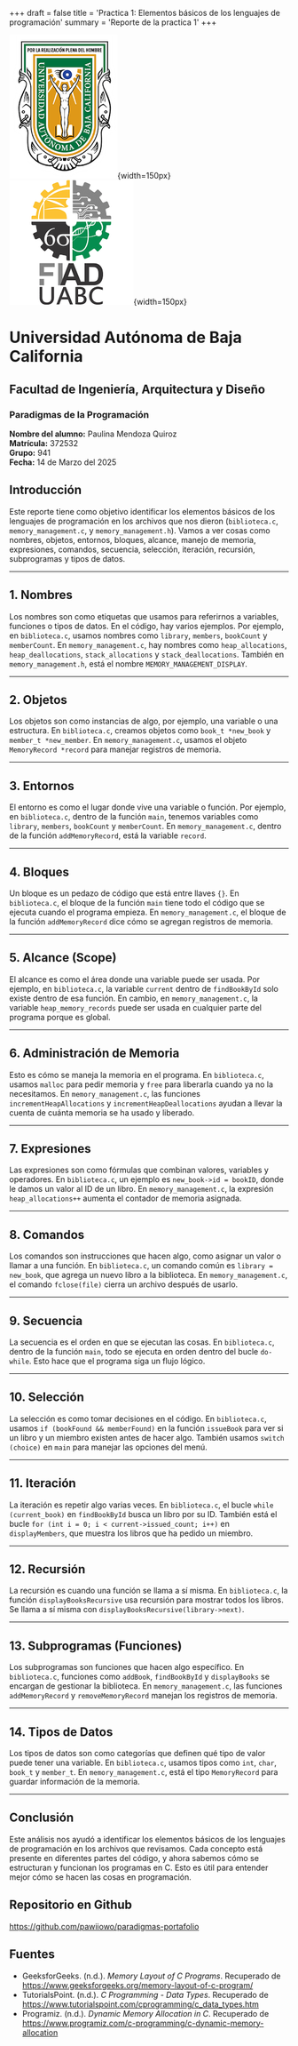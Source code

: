 +++
draft = false
title = 'Practica 1: Elementos básicos de los lenguajes de programación'
summary = 'Reporte de la practica 1'
+++

![Logo de la escuela](images/logouabc.png){width=150px}
![Logo de la facultad](images/logofiad.png){width=150px}

# Universidad Autónoma de Baja California
## Facultad de Ingeniería, Arquitectura y Diseño
### Paradigmas de la Programación

**Nombre del alumno:** Paulina Mendoza Quiroz  
**Matrícula:** 372532  
**Grupo:** 941  
**Fecha:** 14 de Marzo del 2025

## Introducción
Este reporte tiene como objetivo identificar los elementos básicos de los lenguajes de programación en los archivos que nos dieron (`biblioteca.c`, `memory_management.c`, y `memory_management.h`). Vamos a ver cosas como nombres, objetos, entornos, bloques, alcance, manejo de memoria, expresiones, comandos, secuencia, selección, iteración, recursión, subprogramas y tipos de datos.

---

## 1. Nombres
Los nombres son como etiquetas que usamos para referirnos a variables, funciones o tipos de datos. En el código, hay varios ejemplos. Por ejemplo, en `biblioteca.c`, usamos nombres como `library`, `members`, `bookCount` y `memberCount`. En `memory_management.c`, hay nombres como `heap_allocations`, `heap_deallocations`, `stack_allocations` y `stack_deallocations`. También en `memory_management.h`, está el nombre `MEMORY_MANAGEMENT_DISPLAY`.

---

## 2. Objetos
Los objetos son como instancias de algo, por ejemplo, una variable o una estructura. En `biblioteca.c`, creamos objetos como `book_t *new_book` y `member_t *new_member`. En `memory_management.c`, usamos el objeto `MemoryRecord *record` para manejar registros de memoria.

---

## 3. Entornos
El entorno es como el lugar donde vive una variable o función. Por ejemplo, en `biblioteca.c`, dentro de la función `main`, tenemos variables como `library`, `members`, `bookCount` y `memberCount`. En `memory_management.c`, dentro de la función `addMemoryRecord`, está la variable `record`.

---

## 4. Bloques
Un bloque es un pedazo de código que está entre llaves `{}`. En `biblioteca.c`, el bloque de la función `main` tiene todo el código que se ejecuta cuando el programa empieza. En `memory_management.c`, el bloque de la función `addMemoryRecord` dice cómo se agregan registros de memoria.

---

## 5. Alcance (Scope)
El alcance es como el área donde una variable puede ser usada. Por ejemplo, en `biblioteca.c`, la variable `current` dentro de `findBookById` solo existe dentro de esa función. En cambio, en `memory_management.c`, la variable `heap_memory_records` puede ser usada en cualquier parte del programa porque es global.

---

## 6. Administración de Memoria
Esto es cómo se maneja la memoria en el programa. En `biblioteca.c`, usamos `malloc` para pedir memoria y `free` para liberarla cuando ya no la necesitamos. En `memory_management.c`, las funciones `incrementHeapAllocations` y `incrementHeapDeallocations` ayudan a llevar la cuenta de cuánta memoria se ha usado y liberado.

---

## 7. Expresiones
Las expresiones son como fórmulas que combinan valores, variables y operadores. En `biblioteca.c`, un ejemplo es `new_book->id = bookID`, donde le damos un valor al ID de un libro. En `memory_management.c`, la expresión `heap_allocations++` aumenta el contador de memoria asignada.

---

## 8. Comandos
Los comandos son instrucciones que hacen algo, como asignar un valor o llamar a una función. En `biblioteca.c`, un comando común es `library = new_book`, que agrega un nuevo libro a la biblioteca. En `memory_management.c`, el comando `fclose(file)` cierra un archivo después de usarlo.

---

## 9. Secuencia
La secuencia es el orden en que se ejecutan las cosas. En `biblioteca.c`, dentro de la función `main`, todo se ejecuta en orden dentro del bucle `do-while`. Esto hace que el programa siga un flujo lógico.

---

## 10. Selección
La selección es como tomar decisiones en el código. En `biblioteca.c`, usamos `if (bookFound && memberFound)` en la función `issueBook` para ver si un libro y un miembro existen antes de hacer algo. También usamos `switch (choice)` en `main` para manejar las opciones del menú.

---

## 11. Iteración
La iteración es repetir algo varias veces. En `biblioteca.c`, el bucle `while (current_book)` en `findBookById` busca un libro por su ID. También está el bucle `for (int i = 0; i < current->issued_count; i++)` en `displayMembers`, que muestra los libros que ha pedido un miembro.

---

## 12. Recursión
La recursión es cuando una función se llama a sí misma. En `biblioteca.c`, la función `displayBooksRecursive` usa recursión para mostrar todos los libros. Se llama a sí misma con `displayBooksRecursive(library->next)`.

---

## 13. Subprogramas (Funciones)
Los subprogramas son funciones que hacen algo específico. En `biblioteca.c`, funciones como `addBook`, `findBookById` y `displayBooks` se encargan de gestionar la biblioteca. En `memory_management.c`, las funciones `addMemoryRecord` y `removeMemoryRecord` manejan los registros de memoria.

---

## 14. Tipos de Datos
Los tipos de datos son como categorías que definen qué tipo de valor puede tener una variable. En `biblioteca.c`, usamos tipos como `int`, `char`, `book_t` y `member_t`. En `memory_management.c`, está el tipo `MemoryRecord` para guardar información de la memoria.

---

## Conclusión
Este análisis nos ayudó a identificar los elementos básicos de los lenguajes de programación en los archivos que revisamos. Cada concepto está presente en diferentes partes del código, y ahora sabemos cómo se estructuran y funcionan los programas en C. Esto es útil para entender mejor cómo se hacen las cosas en programación.

## Repositorio en Github
https://github.com/pawiiowo/paradigmas-portafolio

## Fuentes
- GeeksforGeeks. (n.d.). *Memory Layout of C Programs*. Recuperado de https://www.geeksforgeeks.org/memory-layout-of-c-program/
- TutorialsPoint. (n.d.). *C Programming - Data Types*. Recuperado de https://www.tutorialspoint.com/cprogramming/c_data_types.htm
- Programiz. (n.d.). *Dynamic Memory Allocation in C*. Recuperado de https://www.programiz.com/c-programming/c-dynamic-memory-allocation